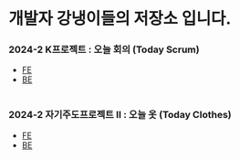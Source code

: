 # 개발자 강냉이들의 저장소 입니다.

### 2024-2 K프로젝트 : 오늘 회의 (Today Scrum)
+ [FE](https://github.com/KNU-Develop/projectbuilder-frontend)<br/>
+ [BE](https://github.com/KNU-Develop/projectbuilder-backend)<br/><br/>

### 2024-2 자기주도프로젝트 II : 오늘 옷 (Today Clothes)
+ [FE](https://github.com/KNU-Develop/todayclothes-frontend)<br/>
+ [BE](https://github.com/KNU-Develop/todayClothes-backed)<br/><br/>
